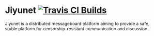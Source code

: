 # Jiyunet [![Travis CI Builds](https://travis-ci.org/jiyunet/jiyunet.svg?branch=master)](https://travis-ci.org/jiyunet/jiyunet)

Jiyunet is a distributed messageboard platform aiming to provide a safe, stable
platform for censorship-resistant communication and discussion.
